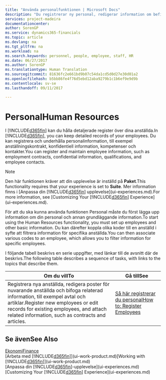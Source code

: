 ```yaml
---
title: "Använda personalfunktionen | Microsoft Docs"
description: "Du registrerar ny personal, redigerar information om befintlig personal och registrerar och analyserar frånvaro."
services: project-madeira
documentationcenter: 
author: SorenGP
ms.service: dynamics365-financials
ms.topic: article
ms.devlang: na
ms.tgt_pltfrm: na
ms.workload: na
ms.search.keywords: personnel, people, employee, staff, HR
ms.date: 06/27/2017
ms.author: SorenGP
ms.translationtype: Human Translation
ms.sourcegitcommit: 81636fc2e661bd9b07c54da1cd5d0d27e30d01a2
ms.openlocfilehash: b5bb86fe4f76d5ebd12aba9279b1c1b6ef9e9d9b
ms.contentlocale: sv-se
ms.lasthandoff: 09/11/2017

---
```

# <a name="human-resources"></a><span data-ttu-id="5c1bb-103">Personal</span><span class="sxs-lookup"><span data-stu-id="5c1bb-103">Human Resources</span></span>
<span data-ttu-id="5c1bb-104">I [!INCLUDE[d365fin](includes/d365fin_md.md)] kan du hålla detaljerade register över dina anställda.</span><span class="sxs-lookup"><span data-stu-id="5c1bb-104">In [!INCLUDE[d365fin](includes/d365fin_md.md)], you can keep detailed records of your employees.</span></span> <span data-ttu-id="5c1bb-105">Du kan registrera och underhålla personalinformation, till exempel anställningskontrakt, konfidentiell information, kompetenser och kontakter.</span><span class="sxs-lookup"><span data-stu-id="5c1bb-105">You can register and maintain employee information, such as employment contracts, confidential information, qualifications, and employee contacts.</span></span>

> [!NOTE]  
>   <span data-ttu-id="5c1bb-106">Den här funktionen kräver att din upplevelse är inställd på **Paket**.</span><span class="sxs-lookup"><span data-stu-id="5c1bb-106">This functionality requires that your experience is set to **Suite**.</span></span> <span data-ttu-id="5c1bb-107">Mer information finns i [Anpassa din [!INCLUDE[d365fin](includes/d365fin_md.md)] upplevelse](ui-experiences.md).</span><span class="sxs-lookup"><span data-stu-id="5c1bb-107">For more information, see [Customizing Your [!INCLUDE[d365fin](includes/d365fin_md.md)] Experience](ui-experiences.md).</span></span>

<span data-ttu-id="5c1bb-108">För att du ska kunna använda funktionen Personal måste du först lägga upp information om din personal och annan grundläggande information.</span><span class="sxs-lookup"><span data-stu-id="5c1bb-108">To start using the Human Resources functionality, you must set up employees and other basic information.</span></span> <span data-ttu-id="5c1bb-109">Du kan därefter koppla olika koder till en anställd i syfte att filtrera information för specifika anställda.</span><span class="sxs-lookup"><span data-stu-id="5c1bb-109">You can then associate various codes to an employee, which allows you to filter information for specific employees.</span></span>

<span data-ttu-id="5c1bb-110">I följande tabell beskrivs en serie uppgifter, med länkar till de avsnitt där de beskrivs.</span><span class="sxs-lookup"><span data-stu-id="5c1bb-110">The following table describes a sequence of tasks, with links to the topics that describe them.</span></span>

| <span data-ttu-id="5c1bb-111">Om du vill</span><span class="sxs-lookup"><span data-stu-id="5c1bb-111">To</span></span> | <span data-ttu-id="5c1bb-112">Gå till</span><span class="sxs-lookup"><span data-stu-id="5c1bb-112">See</span></span> |
| --- | --- |
| <span data-ttu-id="5c1bb-113">Registrera nya anställda, redigera poster för nuvarande anställda och bifoga relaterad information, till exempel avtal och artiklar.</span><span class="sxs-lookup"><span data-stu-id="5c1bb-113">Register new employees or edit records for existing employees, and attach related information, such as contracts and articles.</span></span> |[<span data-ttu-id="5c1bb-114">Så här registrerar du personal</span><span class="sxs-lookup"><span data-stu-id="5c1bb-114">How to: Register Employees</span></span>](hr-how-register-employees.md) |

## <a name="see-also"></a><span data-ttu-id="5c1bb-115">Se även</span><span class="sxs-lookup"><span data-stu-id="5c1bb-115">See Also</span></span>
[<span data-ttu-id="5c1bb-116">Ekonomi</span><span class="sxs-lookup"><span data-stu-id="5c1bb-116">Finance</span></span>](finance.md)  
<span data-ttu-id="5c1bb-117">[Arbeta med [!INCLUDE[d365fin](includes/d365fin_md.md)]](ui-work-product.md)</span><span class="sxs-lookup"><span data-stu-id="5c1bb-117">[Working with [!INCLUDE[d365fin](includes/d365fin_md.md)]](ui-work-product.md)</span></span>  
<span data-ttu-id="5c1bb-118">[Anpassa din [!INCLUDE[d365fin](includes/d365fin_md.md)]-upplevelse](ui-experiences.md)</span><span class="sxs-lookup"><span data-stu-id="5c1bb-118">[Customizing Your [!INCLUDE[d365fin](includes/d365fin_md.md)] Experience](ui-experiences.md)</span></span>        

